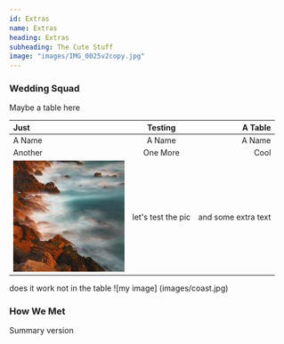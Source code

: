 ```yaml
---
id: Extras
name: Extras
heading: Extras
subheading: The Cute Stuff
image: "images/IMG_0025v2copy.jpg"
---
```


### Wedding Squad
Maybe a table here 

Just | Testing | A Table
:--- | :---: | ---:
A Name | A Name | A Name
Another | One More| Cool
![my image](images/coast.jpg) | let's test the pic | and some extra text

does it work not in the table 
![my image] (images/coast.jpg)

### How We Met
Summary version 
